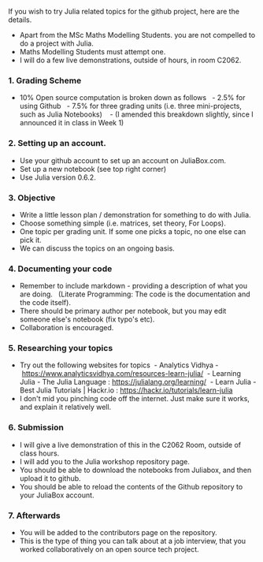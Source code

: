 If you wish to try Julia related topics for the github project, here are the details.

- Apart from the MSc Maths Modelling Students. you are not compelled to do a project with Julia.
- Maths Modelling Students must attempt one. 
- I will do a few live demonstrations, outside of hours, in room C2062.

### 1. Grading Scheme
- 10% Open source computation is broken down as follows
  - 2.5% for using Github
  - 7.5% for three grading units (i.e. three mini-projects, such as Julia Notebooks) 
  - (I amended this breakdown slightly, since I announced it in class in Week 1)

### 2. Setting up an account.
- Use your github account to set up an account on JuliaBox.com.
- Set up a new notebook (see top right corner)
- Use Julia version 0.6.2.

### 3. Objective
- Write a little lesson plan / demonstration for something to do with Julia. 
- Choose something simple (i.e. matrices, set theory, For Loops). 
- One topic per grading unit. If some one picks a topic, no one else can pick it.
- We can discuss the topics on an ongoing basis. 

### 4. Documenting your code
- Remember to include markdown - providing a description of what you are doing.
  (Literate Programming: The code is the documentation and the code itself).
- There should be primary author per notebook, but you may edit someone else's notebook (fix typo's etc).
- Collaboration is encouraged. 

### 5. Researching your topics
- Try out the following websites for topics
 - Analytics Vidhya -  https://www.analyticsvidhya.com/resources-learn-julia/
 - Learning Julia - The Julia Language : https://julialang.org/learning/
 - Learn Julia - Best Julia Tutorials | Hackr.io : https://hackr.io/tutorials/learn-julia
- I don't mid you pinching code off the internet. Just make sure it works, and explain it relatively well.

### 6. Submission
- I will give a live demonstration of this in the C2062 Room, outside of class hours.
- I will add you to the Julia workshop repository page.
- You should be able to download the notebooks from Juliabox, and then upload it to github.
- You should be able to reload the contents of the Github repository to your JuliaBox account.
 
### 7. Afterwards
- You will be added to the contributors page on the repository.
- This is the type of thing you can talk about at a job interview, that you worked collaboratively on an open source tech project.
